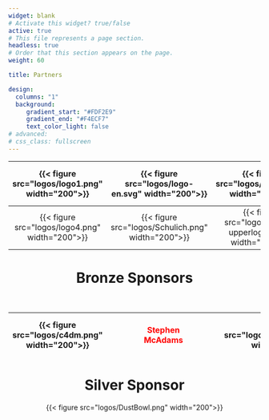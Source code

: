 ```yaml
---
widget: blank
# Activate this widget? true/false
active: true
# This file represents a page section.
headless: true
# Order that this section appears on the page.
weight: 60

title: Partners

design:
  columns: "1"
  background: 
     gradient_start: "#FDF2E9"
     gradient_end: "#F4ECF7"
     text_color_light: false
# advanced:
# css_class: fullscreen
---
```

<div align="center">
  
| {{< figure src="logos/logo1.png" width="200">}} | {{< figure src="logos/logo-en.svg" width="200">}} | {{< figure src="logos/logo5.png" width="200">}} | {{< figure src="logos/qmul.png" width="200">}} | {{< figure src="logos/logo3b.png" width="200" height="80">}} |
| :---: | :---: | :---: | :---: | :---: |
| {{< figure src="logos/logo4.png" width="200">}} | {{< figure src="logos/Schulich.png" width="200">}} | {{< figure src="logos/seikilo-upperlogo2.png" width="200">}} | {{< figure src="logos/Gerovassiliou.png" width="200">}} | {{< figure src="logos/thesstour2.png" width="200" height="80">}} | 


# Bronze Sponsors

<br>

| {{< figure src="logos/c4dm.png" width="200">}} | <div style="width:50px"></div> | <div style="color:red">Stephen McAdams</div> | <div style="width:50px"></div> | {{< figure src="logos/logo_makios.png" width="200">}} | <div style="width:50px"></div> | {{< figure src="logos/logo3b.png" width="200" height="auto">}} |
| :---: | :---: | :---: | :---: | :---: | :---: | :---: |


# Silver Sponsor

{{< figure src="logos/DustBowl.png" width="200">}}
<br/>
  
</div>
